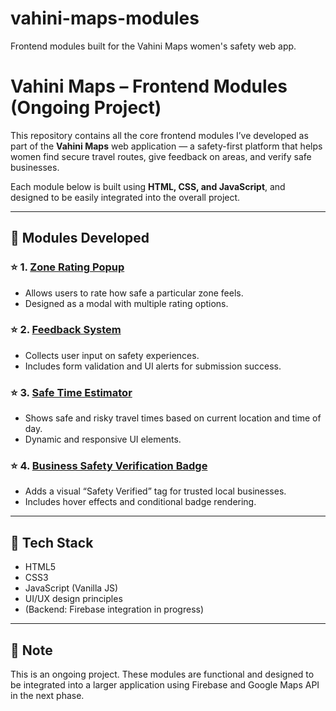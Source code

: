# vahini-maps-modules
Frontend modules built for the Vahini Maps women's safety web app.
# Vahini Maps – Frontend Modules (Ongoing Project)

This repository contains all the core frontend modules I’ve developed as part of the **Vahini Maps** web application — a safety-first platform that helps women find secure travel routes, give feedback on areas, and verify safe businesses.

Each module below is built using **HTML, CSS, and JavaScript**, and designed to be easily integrated into the overall project.

---

## 🔹 Modules Developed

### ⭐ 1. [Zone Rating Popup](https://github.com/NUJMA/Rating-popup)
- Allows users to rate how safe a particular zone feels.
- Designed as a modal with multiple rating options.

### ⭐ 2. [Feedback System](https://github.com/NUJMA/Feedback-Form)
- Collects user input on safety experiences.
- Includes form validation and UI alerts for submission success.

### ⭐ 3. [Safe Time Estimator](https://github.com/NUJMA/Safe-Time)
- Shows safe and risky travel times based on current location and time of day.
- Dynamic and responsive UI elements.

### ⭐ 4. [Business Safety Verification Badge](https://github.com/NUJMA/Business-safety-)
- Adds a visual “Safety Verified” tag for trusted local businesses.
- Includes hover effects and conditional badge rendering.

---

## 🚀 Tech Stack
- HTML5
- CSS3
- JavaScript (Vanilla JS)
- UI/UX design principles
- (Backend: Firebase integration in progress)

---

## 📌 Note
This is an ongoing project. These modules are functional and designed to be integrated into a larger application using Firebase and Google Maps API in the next phase.


